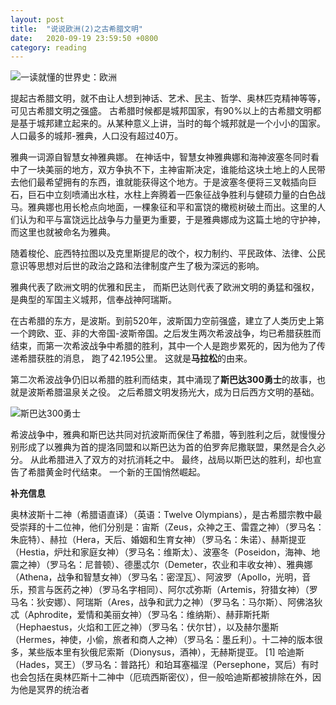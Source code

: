 ```yaml
---
layout: post
title:  "说说欧洲(2)之古希腊文明"
date:   2020-09-19 23:59:50 +0800
category: reading
---
```


![一读就懂的世界史：欧洲](https://img1.doubanio.com/view/subject/l/public/s32306169.jpg)

提起古希腊文明，就不由让人想到神话、艺术、民主、哲学、奥林匹克精神等等，可见古希腊文明之强盛。 古希腊时候都是城邦国家，有90%以上的古希腊文明都是基于城邦建立起来的。从某种意义上讲，当时的每个城邦就是一个小小的国家。 人口最多的城邦-雅典，人口没有超过40万。

雅典一词源自智慧女神雅典娜。 在神话中，智慧女神雅典娜和海神波塞冬同时看中了一块美丽的地方，双方争执不下，主神宙斯决定，谁能给这块土地上的人民带去他们最希望拥有的东西，谁就能获得这个地方。于是波塞冬便将三叉戟插向巨石，巨石中立刻喷涌出水柱，水柱上奔腾着一匹象征战争胜利与健硕力量的白色战马。雅典娜也用长枪点向地面，一棵象征和平和富饶的橄榄树破土而出。这里的人们认为和平与富饶远比战争与力量更为重要，于是雅典娜成为这篇土地的守护神，而这里也就被命名为雅典。

随着梭伦、庇西特拉图以及克里斯提尼的改个，权力制约、平民政体、法律、公民意识等思想对后世的政治之路和法律制度产生了极为深远的影响。 

雅典代表了欧洲文明的优雅和民主， 而斯巴达则代表了欧洲文明的勇猛和强权，是典型的军国主义城邦，信奉战神阿瑞斯。

在古希腊的东方，是波斯。到前520年，波斯国力空前强盛，建立了人类历史上第一个跨欧、亚、非的大帝国-波斯帝国。之后发生两次希波战争，均已希腊获胜而结束，而第一次希波战争中希腊的胜利，其中一个人是跑步累死的，因为他为了传递希腊获胜的消息， 跑了42.195公里。 这就是**马拉松**的由来。 

第二次希波战争仍旧以希腊的胜利而结束，其中涌现了**斯巴达300勇士**的故事，也就是波斯希腊温泉关之役。 之后希腊文明发扬光大，成为日后西方文明的基础。 

![斯巴达300勇士](https://timgsa.baidu.com/timg?image&quality=80&size=b9999_10000&sec=1600543542135&di=dfd3d1c93652acfb7ab5e0eef6aefa2e&imgtype=0&src=http%3A%2F%2Fp0.ifengimg.com%2Fpmop%2F2017%2F0721%2F355AB228052BB6CB3D57BB0ECC3117BE802753E9_size118_w1024_h768.jpeg)

希波战争中，雅典和斯巴达共同对抗波斯而保住了希腊，等到胜利之后，就慢慢分别形成了以雅典为首的提洛同盟和以斯巴达为首的伯罗奔尼撒联盟，果然是合久必分。 从此希腊进入了双方的对抗消耗之中。 最终，战局以斯巴达的胜利，却也宣告了希腊黄金时代结束。 一个新的王国悄然崛起。 

**补充信息**

奥林波斯十二神（希腊语直译）（英语：Twelve Olympians），是古希腊宗教中最受崇拜的十二位神，他们分别是：宙斯（Zeus，众神之王、雷霆之神）（罗马名：朱庇特）、赫拉（Hera，天后、婚姻和生育女神）（罗马名：朱诺）、赫斯提亚（Hestia，炉灶和家庭女神）（罗马名：维斯太）、波塞冬（Poseidon，海神、地震之神）（罗马名：尼普顿）、德墨忒尔（Demeter，农业和丰收女神）、雅典娜（Athena，战争和智慧女神）（罗马名：密涅瓦）、阿波罗（Apollo，光明，音乐，预言与医药之神）（罗马名字相同）、阿尔忒弥斯（Artemis，狩猎女神）（罗马名：狄安娜）、阿瑞斯（Ares，战争和武力之神）（罗马名：马尔斯）、阿佛洛狄忒（Aphrodite，爱情和美丽女神）（罗马名：维纳斯）、赫菲斯托斯（Hephaestus，火焰和工匠之神）（罗马名：伏尔甘），以及赫尔墨斯（Hermes，神使，小偷，旅者和商人之神）（罗马名：墨丘利）。十二神的版本很多，某些版本里有狄俄尼索斯（Dionysus，酒神），无赫斯提亚。 [1]  哈迪斯（Hades，冥王）（罗马名：普路托）和珀耳塞福涅（Persephone，冥后）有时也会包括在奥林匹斯十二神中（厄琉西斯密仪），但一般哈迪斯都被排除在外，因为他是冥界的统治者
